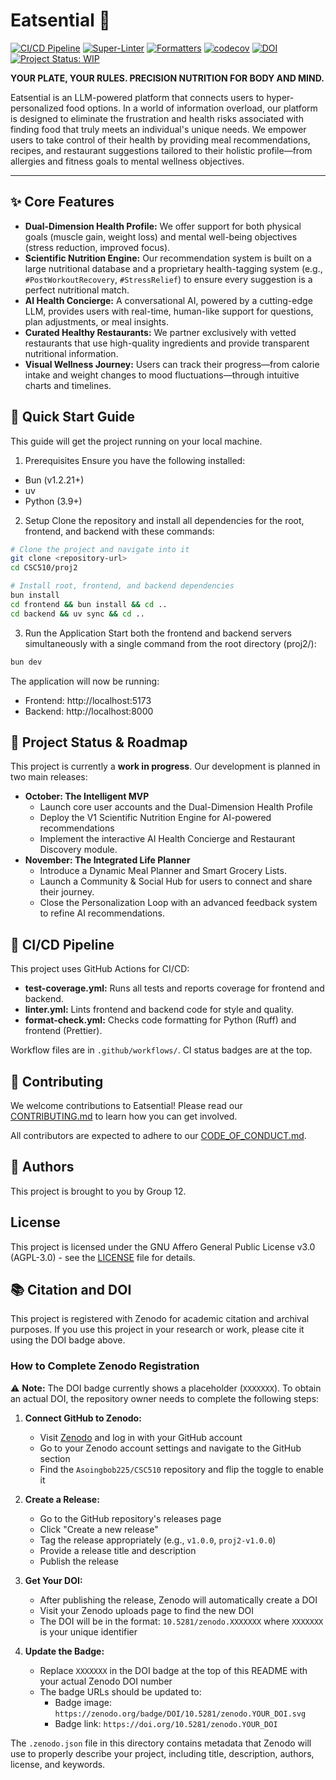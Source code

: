 # Eatsential 🥗

[![CI/CD Pipeline](https://github.com/Asoingbob225/CSC510/actions/workflows/test-coverage.yml/badge.svg)](https://github.com/Asoingbob225/CSC510/actions/workflows/test-coverage.yml)
[![Super-Linter](https://github.com/Asoingbob225/CSC510/actions/workflows/linter.yml/badge.svg)](https://github.com/marketplace/actions/super-linter)
[![Formatters](https://github.com/Asoingbob225/CSC510/actions/workflows/format-check.yml/badge.svg)](https://github.com/Asoingbob225/CSC510/actions/workflows/format-check.yml)
[![codecov](https://codecov.io/gh/Asoingbob225/CSC510/branch/main/graph/badge.svg)](https://codecov.io/gh/Asoingbob225/CSC510)
[![DOI](https://zenodo.org/badge/DOI/10.5281/zenodo.XXXXXXX.svg)](https://doi.org/10.5281/zenodo.17429004)
[![Project Status: WIP](https://img.shields.io/badge/status-wip-yellow.svg)](#)

**YOUR PLATE, YOUR RULES. PRECISION NUTRITION FOR BODY AND MIND.**

Eatsential is an LLM-powered platform that connects users to hyper-personalized food options. In a world of information overload, our platform is designed to eliminate the frustration and health risks associated with finding food that truly meets an individual's unique needs. We empower users to take control of their health by providing meal recommendations, recipes, and restaurant suggestions tailored to their holistic profile—from allergies and fitness goals to mental wellness objectives.

---

## ✨ Core Features

- **Dual-Dimension Health Profile:** We offer support for both physical goals (muscle gain, weight loss) and mental well-being objectives (stress reduction, improved focus).
- **Scientific Nutrition Engine:** Our recommendation system is built on a large nutritional database and a proprietary health-tagging system (e.g., `#PostWorkoutRecovery`, `#StressRelief`) to ensure every suggestion is a perfect nutritional match.
- **AI Health Concierge:** A conversational AI, powered by a cutting-edge LLM, provides users with real-time, human-like support for questions, plan adjustments, or meal insights.
- **Curated Healthy Restaurants:** We partner exclusively with vetted restaurants that use high-quality ingredients and provide transparent nutritional information.
- **Visual Wellness Journey:** Users can track their progress—from calorie intake and weight changes to mood fluctuations—through intuitive charts and timelines.

## 🚀 Quick Start Guide

This guide will get the project running on your local machine.

1. Prerequisites
   Ensure you have the following installed:

- Bun (v1.2.21+)
- uv
- Python (3.9+)

2. Setup
   Clone the repository and install all dependencies for the root, frontend, and backend with these commands:

```Bash
# Clone the project and navigate into it
git clone <repository-url>
cd CSC510/proj2

# Install root, frontend, and backend dependencies
bun install
cd frontend && bun install && cd ..
cd backend && uv sync && cd ..
```

3. Run the Application
   Start both the frontend and backend servers simultaneously with a single command from the root directory (proj2/):

```Bash
bun dev
```

The application will now be running:

- Frontend: http://localhost:5173
- Backend: http://localhost:8000

## 🚀 Project Status & Roadmap

This project is currently a **work in progress**. Our development is planned in two main releases:

- **October: The Intelligent MVP**
  - Launch core user accounts and the Dual-Dimension Health Profile
  - Deploy the V1 Scientific Nutrition Engine for AI-powered recommendations
  - Implement the interactive AI Health Concierge and Restaurant Discovery module.
- **November: The Integrated Life Planner**
  - Introduce a Dynamic Meal Planner and Smart Grocery Lists.
  - Launch a Community & Social Hub for users to connect and share their journey.
  - Close the Personalization Loop with an advanced feedback system to refine AI recommendations.

## 🤖 CI/CD Pipeline

This project uses GitHub Actions for CI/CD:

- **test-coverage.yml:** Runs all tests and reports coverage for frontend and backend.
- **linter.yml:** Lints frontend and backend code for style and quality.
- **format-check.yml:** Checks code formatting for Python (Ruff) and frontend (Prettier).

Workflow files are in `.github/workflows/`. CI status badges are at the top.

## 🤝 Contributing

We welcome contributions to Eatsential! Please read our [CONTRIBUTING.md](CONTRIBUTING.md) to learn how you can get involved.

All contributors are expected to adhere to our [CODE_OF_CONDUCT.md](CODE_OF_CONDUCT.md).

## 👥 Authors

This project is brought to you by Group 12.

## License

This project is licensed under the GNU Affero General Public License v3.0 (AGPL-3.0) - see the [LICENSE](LICENSE) file for details.

## 📚 Citation and DOI

This project is registered with Zenodo for academic citation and archival purposes. If you use this project in your research or work, please cite it using the DOI badge above.

### How to Complete Zenodo Registration

⚠️ **Note:** The DOI badge currently shows a placeholder (`XXXXXXX`). To obtain an actual DOI, the repository owner needs to complete the following steps:

1. **Connect GitHub to Zenodo:**
   - Visit [Zenodo](https://zenodo.org/) and log in with your GitHub account
   - Go to your Zenodo account settings and navigate to the GitHub section
   - Find the `Asoingbob225/CSC510` repository and flip the toggle to enable it

2. **Create a Release:**
   - Go to the GitHub repository's releases page
   - Click "Create a new release"
   - Tag the release appropriately (e.g., `v1.0.0`, `proj2-v1.0.0`)
   - Provide a release title and description
   - Publish the release

3. **Get Your DOI:**
   - After publishing the release, Zenodo will automatically create a DOI
   - Visit your Zenodo uploads page to find the new DOI
   - The DOI will be in the format: `10.5281/zenodo.XXXXXXX` where `XXXXXXX` is your unique identifier

4. **Update the Badge:**
   - Replace `XXXXXXX` in the DOI badge at the top of this README with your actual Zenodo DOI number
   - The badge URLs should be updated to:
     - Badge image: `https://zenodo.org/badge/DOI/10.5281/zenodo.YOUR_DOI.svg`
     - Badge link: `https://doi.org/10.5281/zenodo.YOUR_DOI`

The `.zenodo.json` file in this directory contains metadata that Zenodo will use to properly describe your project, including title, description, authors, license, and keywords.
